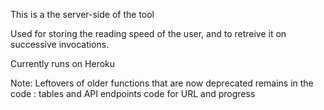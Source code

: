 This is a the server-side of the tool

Used for storing the reading speed of the user, and to retreive it on successive invocations.

Currently runs on Heroku

Note:
Leftovers of older functions that are now deprecated remains in the code : tables and API endpoints code for URL and progress 
